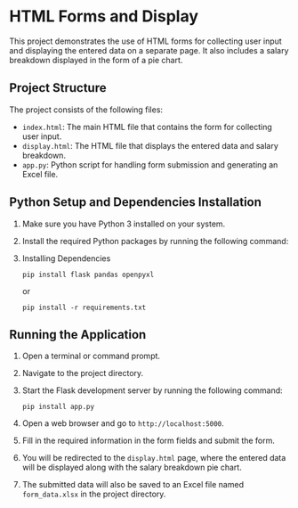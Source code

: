 # HTML Forms and Display

This project demonstrates the use of HTML forms for collecting user input and displaying the entered data on a separate page. It also includes a salary breakdown displayed in the form of a pie chart.

## Project Structure

The project consists of the following files:

- `index.html`: The main HTML file that contains the form for collecting user input.
- `display.html`: The HTML file that displays the entered data and salary breakdown.
- `app.py`: Python script for handling form submission and generating an Excel file.

## Python Setup and Dependencies Installation

1. Make sure you have Python 3 installed on your system.
2. Install the required Python packages by running the following command:
3. Installing Dependencies
 
    ```pip install flask pandas openpyxl ```

    or 
    
    ```pip install -r requirements.txt ```

## Running the Application

1. Open a terminal or command prompt.
2. Navigate to the project directory.
3. Start the Flask development server by running the following command:
    
    ```pip install app.py ```
4. Open a web browser and go to `http://localhost:5000`.
5. Fill in the required information in the form fields and submit the form.
6. You will be redirected to the `display.html` page, where the entered data will be displayed along with the salary breakdown pie chart.
7. The submitted data will also be saved to an Excel file named `form_data.xlsx` in the project directory.